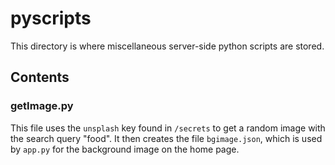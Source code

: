 # pyscripts
This directory is where miscellaneous server-side python scripts are stored.
## Contents
### getImage.py
This file uses the `unsplash` key found in `/secrets` to get a random image with the search query "food". It then creates the file `bgimage.json`, which is used by `app.py` for the background image on the home page.
